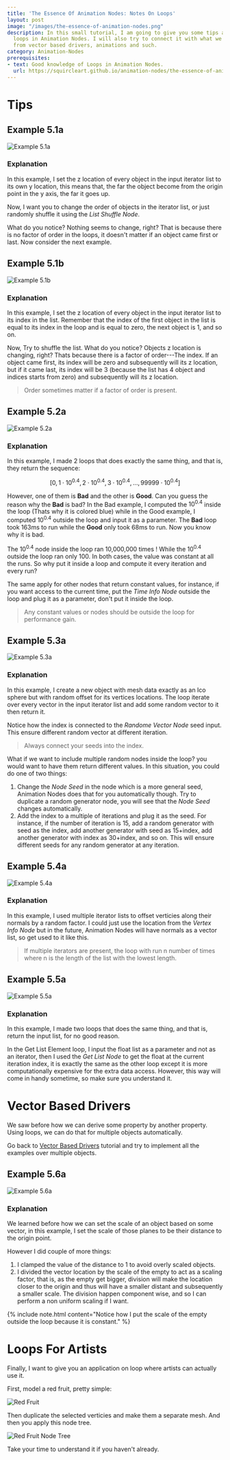 ```yaml
---
title: 'The Essence Of Animation Nodes: Notes On Loops'
layout: post
image: "/images/the-essence-of-animation-nodes.png"
description: In this small tutorial, I am going to give you some tips and tricks regarding
  loops in Animation Nodes. I will also try to connect it with what we learned before
  from vector based drivers, animations and such.
category: Animation-Nodes
prerequisites:
- text: Good knowledge of Loops in Animation Nodes.
  url: https://squircleart.github.io/animation-nodes/the-essence-of-animation-nodes-notes-on-loops.html
---
```


# Tips

## Example 5.1a

![Example 5.1a](/images/the-essence-of-animation-nodes-notes-on-loops/example_5.1a.gif)

### Explanation

In this example, I set the z location of every object in the input iterator list to its own y location, this means that, the far the object become from the origin point in the y axis, the far it goes up.

Now, I want you to change the order of objects in the iterator list, or just randomly shuffle it using the *List Shuffle Node*.

What do you notice? Nothing seems to change, right? That is because there is no factor of order in the loops, it doesn't matter if an object came first or last. Now consider the next example.

## Example 5.1b

![Example 5.1b](/images/the-essence-of-animation-nodes-notes-on-loops/example_5.1b.gif)

### Explanation

In this example, I set the z location of every object in the input iterator list to its index in the list. Remember that the index of the first object in the list is equal to its index in the loop and is equal to zero, the next object is 1, and so on.

Now, Try to shuffle the list. What do you notice? Objects z location is changing, right? Thats because there is a factor of order---The index. If an object came first, its index will be zero and subsequently will its z location, but if it came last, its index will be 3 (because the list has 4 object and indices starts from zero) and subsequently will its z location.

> Order sometimes matter if a factor of order is present.

## Example 5.2a

![Example 5.2a](/images/the-essence-of-animation-nodes-notes-on-loops/example_5.2a.png)

### Explanation

In this example, I made 2 loops that does exactly the same thing, and that is, they return the sequence:

$$[0,1\cdot 10^{0.4},2\cdot 10^{0.4},3\cdot 10^{0.4}, ... , 99999\cdot 10^{0.4}]$$

However, one of them is **Bad** and the other is **Good**. Can you guess the reason why the **Bad** is bad? In the Bad example, I computed the $10^{0.4}$ inside the loop (Thats why it is colored blue) while in the Good example, I computed ${10}^{0.4}$ outside the loop and input it as a parameter. The **Bad** loop took 163ms to run while the **Good** only took 68ms to run. Now you know why it is bad.

The ${10}^{0.4}$ node inside the loop ran 10,000,000 times ! While the ${10}^{0.4}$ outside the loop ran only 100. In both cases, the value was constant at all the runs. So why put it inside a loop and compute it every iteration and every run?

The same apply for other nodes that return constant values, for instance, if you want access to the current time, put the *Time Info Node* outside the loop and plug it as a parameter, don't put it inside the loop.

> Any constant values or nodes should be outside the loop for performance gain.

## Example 5.3a

![Example 5.3a](/images/the-essence-of-animation-nodes-notes-on-loops/example_5.3a.gif)

### Explanation

In this example, I create a new object with mesh data exactly as an Ico sphere but with random offset for its vertices locations. The loop iterate over every vector in the input iterator list and add some random vector to it then return it.

Notice how the index is connected to the *Randome Vector Node* seed input. This ensure different random vector at different iteration.

> Always connect your seeds into the index.

What if we want to include multiple random nodes inside the loop? you would want to have them return different values. In this situation, you could do one of two things:

1. Change the *Node Seed* in the node which is a more general seed, Animation Nodes does that for you automatically though. Try to duplicate a random generator node, you will see that the *Node Seed*  changes automatically.
2. Add the index to a multiple of iterations and plug it as the seed. For instance, if the number of iteration is 15, add a random generator with seed as the index, add another generator with seed as 15+index, add another generator with index as 30+index, and so on. This will ensure different seeds for any random generator at any iteration.

## Example 5.4a

![Example 5.4a](/images/the-essence-of-animation-nodes-notes-on-loops/example_5.4a.gif)

### Explanation

In this example, I used multiple iterator lists to offset verticies along their normals by a random factor. I could just use the location from the *Vertex Info Node* but in the future, Animation Nodes will have normals as a vector list, so get used to it like this.

> If multiple iterators are present, the loop with run n number of times where n is the length of the list with the lowest length.

## Example 5.5a

![Example 5.5a](/images/the-essence-of-animation-nodes-notes-on-loops/example_5.5a.png)

### Explanation

In this example, I made two loops that does the same thing, and that is, return the input list, for no good reason.

In the Get List Element loop, I input the float list as a parameter and not as an iterator, then I used the *Get List Node* to get the float at the current iteration index, it is exactly the same as the other loop except it is more computationally expensive for the extra data access. However, this way will come in handy sometime, so make sure you understand it.

# Vector Based Drivers
We saw before how we can derive some property by another property. Using loops, we can do that for multiple objects automatically.

Go back to [Vector Based Drivers](https://squircleart.github.io/animation-nodes/the-essense-of-animation-nodes-vector-based-drivers.html) tutorial and try to implement all the examples over multiple objects.

## Example 5.6a

![Example 5.6a](/images/the-essence-of-animation-nodes-notes-on-loops/example_5.6a.gif)

### Explanation

We learned before how we can set the scale of an object based on some vector, in this example, I set the scale of those planes to be their distance to the origin point.

However I did couple of more things:

1. I clamped the value of the distance to 1 to avoid overly scaled objects.
2. I divided the vector location by the scale of the empty to act as a scaling factor, that is, as the empty get bigger, division will make the location closer to the origin and thus will have a smaller distant and subsequently a smaller scale. The division happen component wise, and so I can perform a non uniform scaling if I want.

{% include note.html content="Notice how I put the scale of the empty outside the loop because it is constant." %}

# Loops For Artists
Finally, I want to give you an application on loop where artists can actually use it.

First, model a red fruit, pretty simple:

![Red Fruit](/images/the-essence-of-animation-nodes-notes-on-loops/red_fruit.gif)

Then duplicate the selected verticies and make them a separate mesh. And then you apply this node tree.

![Red Fruit Node Tree](/images/the-essence-of-animation-nodes-notes-on-loops/red_fruit_nodetree.png)

Take your time to understand it if you haven't already.